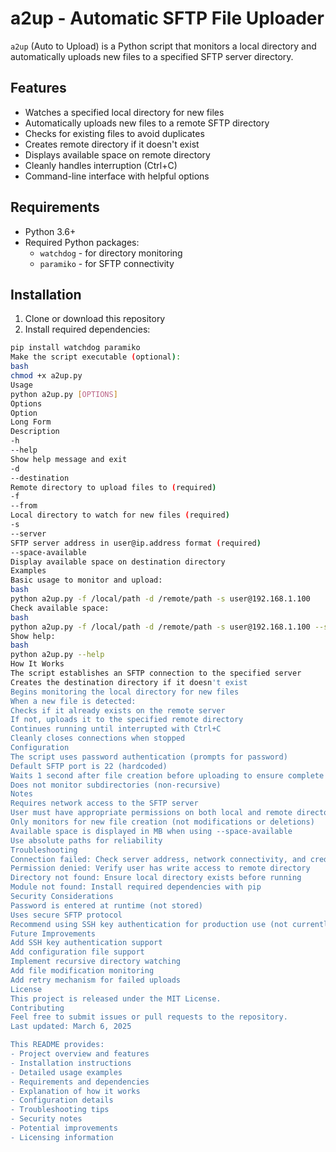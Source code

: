 # a2up - Automatic SFTP File Uploader

`a2up` (Auto to Upload) is a Python script that monitors a local directory and automatically uploads new files to a specified SFTP server directory.

## Features

- Watches a specified local directory for new files
- Automatically uploads new files to a remote SFTP directory
- Checks for existing files to avoid duplicates
- Creates remote directory if it doesn't exist
- Displays available space on remote directory
- Cleanly handles interruption (Ctrl+C)
- Command-line interface with helpful options

## Requirements

- Python 3.6+
- Required Python packages:
  - `watchdog` - for directory monitoring
  - `paramiko` - for SFTP connectivity

## Installation

1. Clone or download this repository
2. Install required dependencies:
```bash
pip install watchdog paramiko
Make the script executable (optional):
bash
chmod +x a2up.py
Usage
python a2up.py [OPTIONS]
Options
Option
Long Form
Description
-h
--help
Show help message and exit
-d
--destination
Remote directory to upload files to (required)
-f
--from
Local directory to watch for new files (required)
-s
--server
SFTP server address in user@ip.address format (required)
--space-available
Display available space on destination directory
Examples
Basic usage to monitor and upload:
bash
python a2up.py -f /local/path -d /remote/path -s user@192.168.1.100
Check available space:
bash
python a2up.py -f /local/path -d /remote/path -s user@192.168.1.100 --space-available
Show help:
bash
python a2up.py --help
How It Works
The script establishes an SFTP connection to the specified server
Creates the destination directory if it doesn't exist
Begins monitoring the local directory for new files
When a new file is detected:
Checks if it already exists on the remote server
If not, uploads it to the specified remote directory
Continues running until interrupted with Ctrl+C
Cleanly closes connections when stopped
Configuration
The script uses password authentication (prompts for password)
Default SFTP port is 22 (hardcoded)
Waits 1 second after file creation before uploading to ensure complete file write
Does not monitor subdirectories (non-recursive)
Notes
Requires network access to the SFTP server
User must have appropriate permissions on both local and remote directories
Only monitors for new file creation (not modifications or deletions)
Available space is displayed in MB when using --space-available
Use absolute paths for reliability
Troubleshooting
Connection failed: Check server address, network connectivity, and credentials
Permission denied: Verify user has write access to remote directory
Directory not found: Ensure local directory exists before running
Module not found: Install required dependencies with pip
Security Considerations
Password is entered at runtime (not stored)
Uses secure SFTP protocol
Recommend using SSH key authentication for production use (not currently implemented)
Future Improvements
Add SSH key authentication support
Add configuration file support
Implement recursive directory watching
Add file modification monitoring
Add retry mechanism for failed uploads
License
This project is released under the MIT License.
Contributing
Feel free to submit issues or pull requests to the repository.
Last updated: March 6, 2025

This README provides:
- Project overview and features
- Installation instructions
- Detailed usage examples
- Requirements and dependencies
- Explanation of how it works
- Configuration details
- Troubleshooting tips
- Security notes
- Potential improvements
- Licensing information
